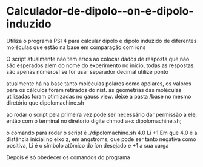 # Calculador-de-dipolo--on-e-dipolo-induzido

Utiliza o programa PSI 4 para calcular dipolo e dipolo induzido de diferentes moléculas que estão na base em comparação com íons

O script atualmente não tem erros ao colocar dados de resposta que não são esperados
alem do nome do experimento no inicio, todas as respostas são apenas números! 
se for usar separador decimal utilize ponto

atualmente há na base tanto moléculas polares como apolares, os valores para os cálculos foram retirados do nist.
as geometrias das moléculas utilizadas foram otimizadas no gauss view.
deixe a pasta /base no mesmo diretório que dipolomachine.sh

ao rodar o script pela primeira vez pode ser necessário dar permissão a ele, então com o terminal no diretorio digite
chmod a+x dipolomachine.sh;

o comando para rodar o script é 
./dipolomachine.sh 4.0 Li +1
Em que 4.0 é a distância inicial no eixo z, em angstroms, que pode ser tanto negativa como positiva,
Li é o símbolo atômico do íon desejado e +1 a sua carga

Depois é só obedecer os comandos do programa

